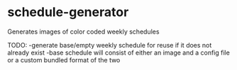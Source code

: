 # schedule-generator
Generates images of color coded weekly schedules

TODO:
-generate base/empty weekly schedule for reuse if it does not already exist
-base schedule will consist of either an image and a config file or a custom bundled format of the two
